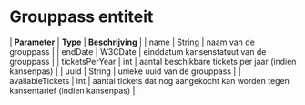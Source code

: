 ---
---

# Grouppass entiteit

| **Parameter** | **Type** | **Beschrijving** |
| name | String | naam van de grouppass |
| endDate | W3CDate | einddatum kansenstatuut van de grouppass |
| ticketsPerYear | int | aantal beschikbare tickets per jaar (indien kansenpas) |
| uuid | String | unieke uuid van de grouppass |
| availableTickets | int | aantal tickets dat nog aangekocht kan worden tegen kansentarief (indien kansenpas) |